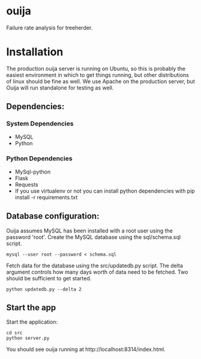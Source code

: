 ouija
=====

Failure rate analysis for treeherder.

# Installation

The production ouija server is running on Ubuntu, so this is probably the easiest environment in which to get things running, but other distributions of linux should be fine as well. We use Apache on the production server, but Ouija will run standalone for testing as well.

## Dependencies:

### System Dependencies

* MySQL
* Python

### Python Dependencies

* MySql-python
* Flask
* Requests
* If you use virtualenv or not you can install python dependencies with pip install -r requirements.txt

## Database configuration:
Ouija assumes MySQL has been installed with a root user using the password 'root'. Create the MySQL database using the sql/schema.sql script.

    mysql --user root --password < schema.sql

Fetch data for the database using the src/updatedb.py script. The delta argument controls how many days worth of data need to be fetched. Two should be sufficient to get started.

    python updatedb.py --delta 2

## Start the app
Start the application:

    cd src
    python server.py

You should see ouija running at http://localhost:8314/index.html.
